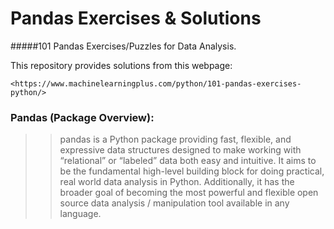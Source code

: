 # Pandas Exercises & Solutions

#####101 Pandas Exercises/Puzzles for Data Analysis.

This repository provides solutions from this webpage:

    <https://www.machinelearningplus.com/python/101-pandas-exercises-python/>

### Pandas (Package Overview):

>>pandas is a Python package providing fast, flexible, and expressive data structures designed to make working with 
>>“relational” or “labeled” data both easy and intuitive. It aims to be the fundamental high-level building block for 
>>doing practical, real world data analysis in Python. Additionally, it has the broader goal of becoming the most 
>>powerful and flexible open source data analysis / manipulation tool available in any language.
    
